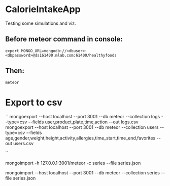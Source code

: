 # CalorieIntakeApp
Testing some simulations and viz.

## Before meteor command in console:
``
export MONGO_URL=mongodb://<dbuser>:<dbpassword>@ds161400.mlab.com:61400/healthyfoods
``
## Then:
``
meteor
``


# Export to csv
``
mongoexport --host localhost --port 3001 --db meteor --collection logs --type=csv --fields user,product,plate,time,action --out logs.csv
mongoexport --host localhost --port 3001 --db meteor --collection users --type=csv --fields age,gender,weight,height,activity,allergies,time_start,time_end,favorites --out users.csv

``

mongoimport -h 127.0.0.1:3001/meteor -c series --file series.json

mongoimport --host localhost --port 3001 --db meteor --collection series --file series.json
